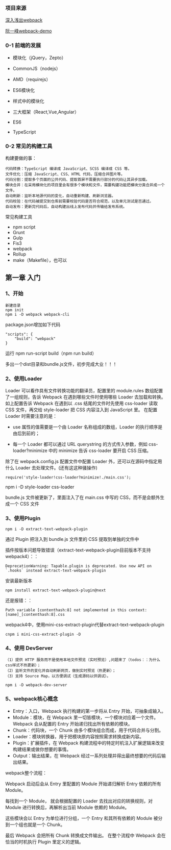 ### 项目来源

[深入浅出webpack](https://webpack.wuhaolin.cn/)

[阮一峰webpack-demo](https://github.com/ruanyf/webpack-demos)
### 0-1 前端的发展

- 模块化（jQuery，Zepto）
- CommonJS（nodejs）
- AMD（requirejs）
- ES6模块化
- 样式中的模块化

- 三大框架（React,Vue,Angular）
- ES6
- TypeScript

### 0-2 常见的构建工具

构建要做的事：

    代码转换：TypeScript 编译成 JavaScript、SCSS 编译成 CSS 等。
    文件优化：压缩 JavaScript、CSS、HTML 代码，压缩合并图片等。
    代码分割：提取多个页面的公共代码、提取首屏不需要执行部分的代码让其异步加载。
    模块合并：在采用模块化的项目里会有很多个模块和文件，需要构建功能把模块分类合并成一个文件。
    自动刷新：监听本地源代码的变化，自动重新构建、刷新浏览器。
    代码校验：在代码被提交到仓库前需要校验代码是否符合规范，以及单元测试是否通过。
    自动发布：更新完代码后，自动构建出线上发布代码并传输给发布系统。

常见构建工具

- npm script
- Grunt
- Gulp
- Fis3
- webpack
- Rollup
- make（Makefile），也可以

## 第一章 入门

### 1、开始

    新建目录 
    npm init
    npm i -D webpack webpack-cli

package.json增加如下代码

    "scripts": {
        "build": "webpack"
    }

运行 npm run-script build（npm run build）

多出一个dist目录和bundle.js文件，初步完成大业！！！

### 2、使用Loader

Loader 可以看作具有文件转换功能的翻译员，配置里的 module.rules 数组配置了一组规则，告诉 Webpack 在遇到哪些文件时使用哪些 Loader 去加载和转换。 如上配置告诉 Webpack 在遇到以 .css 结尾的文件时先使用 css-loader 读取 CSS 文件，再交给 style-loader 把 CSS 内容注入到 JavaScript 里。 在配置 Loader 时需要注意的是：

- use 属性的值需要是一个由 Loader 名称组成的数组，Loader 的执行顺序是由后到前的；

- 每一个 Loader 都可以通过 URL querystring 的方式传入参数，例如 css-loader?minimize 中的 minimize 告诉 css-loader 要开启 CSS 压缩。

除了在 webpack.config.js 配置文件中配置 Loader 外，还可以在源码中指定用什么 Loader 去处理文件。(还有这这种骚操作)

    require('style-loader!css-loader?minimize!./main.css');

npm i -D style-loader css-loader

bundle.js 文件被更新了，里面注入了在 main.css 中写的 CSS，而不是会额外生成一个 CSS 文件


### 3、使用Plugin

    npm i -D extract-text-webpack-plugin

通过 Plugin 把注入到 bundle.js 文件里的 CSS 提取到单独的文件中


插件按版本问题导致错误（extract-text-webpack-plugin目前版本不支持webpack4）：：
    
    DeprecationWarning: Tapable.plugin is deprecated. Use new API on `.hooks` instead extract-text-webpack-plugin

安装最新版本

    npm install extract-text-webpack-plugin@next

还是报错：：

    Path variable [contenthash:8] not implemented in this context: [name]_[contenthash:8].css

webpack4中，使用mini-css-extract-plugin代替extract-text-webpack-plugin

    cnpm i mini-css-extract-plugin -D

### 4、使用 DevServer

    （1）提供 HTTP 服务而不是使用本地文件预览（实时预览）,问题来了（todos：：为什么css样式不热更新）；
    （2）监听文件的变化并自动刷新网页，做到实时预览（热更新）；
    （3）支持 Source Map，以方便调试（生成源码以供调试）。

    npm i -D webpack-dev-server

### 5、webpack核心概念

- Entry：入口，Webpack 执行构建的第一步将从 Entry 开始，可抽象成输入。
- Module：模块，在 Webpack 里一切皆模块，一个模块对应着一个文件。Webpack 会从配置的 Entry 开始递归找出所有依赖的模块。
- Chunk：代码块，一个 Chunk 由多个模块组合而成，用于代码合并与分割。
- Loader：模块转换器，用于把模块原内容按照需求转换成新内容。
- Plugin：扩展插件，在 Webpack 构建流程中的特定时机注入扩展逻辑来改变构建结果或做你想要的事情。
- Output：输出结果，在 Webpack 经过一系列处理并得出最终想要的代码后输出结果。

webpack整个流程：

Webpack 启动后会从 Entry 里配置的 Module 开始递归解析 Entry 依赖的所有 Module。 

每找到一个 Module， 就会根据配置的 Loader 去找出对应的转换规则，对 Module 进行转换后，再解析出当前 Module 依赖的 Module。 

这些模块会以 Entry 为单位进行分组，一个 Entry 和其所有依赖的 Module 被分到一个组也就是一个 Chunk。

最后 Webpack 会把所有 Chunk 转换成文件输出。 在整个流程中 Webpack 会在恰当的时机执行 Plugin 里定义的逻辑。
